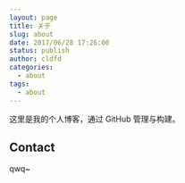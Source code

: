 ```yaml
---
layout: page
title: 关于
slug: about
date: 2017/06/28 17:26:00
status: publish
author: cldfd
categories: 
  - about
tags: 
  - about
---
```


这里是我的个人博客，通过 GitHub 管理与构建。


## Contact

qwq~
